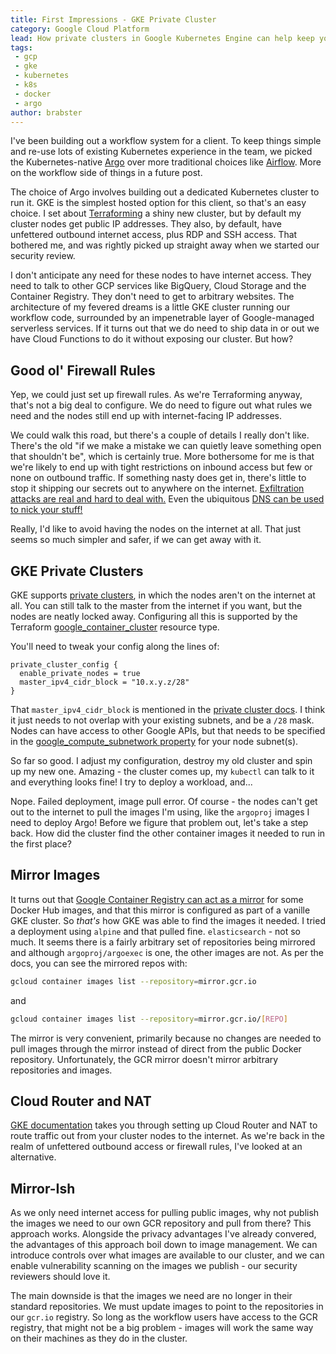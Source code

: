 ```yaml
---
title: First Impressions - GKE Private Cluster
category: Google Cloud Platform
lead: How private clusters in Google Kubernetes Engine can help keep your data out of the grubby mitts of bad actors, the architectural options and the trade-offs you'll need to make.
tags:
 - gcp
 - gke
 - kubernetes
 - k8s
 - docker
 - argo
author: brabster
---
```


I've been building out a workflow system for a client.
To keep things simple and re-use lots of existing Kubernetes experience in the team,
we picked the Kubernetes-native [Argo](https://github.com/argoproj/argo)
over more traditional choices like [Airflow](https://airflow.apache.org/). More on the workflow side of things in a future post.

The choice of Argo involves building out a dedicated Kubernetes cluster to run it. GKE is the simplest hosted option for this client, so that's an easy choice. I set about [Terraforming](https://www.terraform.io/) a shiny new cluster, but by default my cluster nodes get public IP addresses. They also, by default, have unfettered outbound internet access, plus RDP and SSH access. That bothered me, and was rightly picked up straight away when we started our security review.

I don't anticipate any need for these nodes to have internet access. They need to talk to other GCP services like BigQuery, Cloud Storage and the Container Registry. They don't need to get to arbitrary websites. The architecture of my fevered dreams is a little GKE cluster running our workflow code, surrounded by an impenetrable layer of Google-managed serverless services. If it turns out that we do need to ship data in or out we have Cloud Functions to do it without exposing our cluster. But how?

## Good ol' Firewall Rules

Yep, we could just set up firewall rules. As we're Terraforming anyway, that's not a big deal to configure. We do need to figure out what rules we need and the nodes still end up with internet-facing IP addresses.

We could walk this road, but there's a couple of details I really don't like. There's the old "if we make a mistake we can quietly leave something open that shouldn't be", which is certainly true. More bothersome for me is that we're likely to end up with tight restrictions on inbound access but few or none on outbound traffic. If something nasty does get in, there's little to stop it shipping our secrets out to anywhere on the internet. [Exfiltration attacks are real and hard to deal with.](https://www.securityweek.com/why-does-data-exfiltration-remain-almost-unsolvable-challenge) Even the ubiquitous [DNS can be used to nick your stuff!](https://blogs.akamai.com/2017/09/introduction-to-dns-data-exfiltration.html)

Really, I'd like to avoid having the nodes on the internet at all. That just seems so much simpler and safer, if we can get away with it.

## GKE Private Clusters

GKE supports [private clusters](https://cloud.google.com/kubernetes-engine/docs/how-to/private-clusters), in which the nodes aren't on the internet at all. You can still talk to the master from the internet if you want, but the nodes are neatly locked away. Configuring all this is supported by the Terraform [google_container_cluster](https://www.terraform.io/docs/providers/google/r/container_cluster.html#private_cluster_config) resource type.

You'll need to tweak your config along the lines of:

```hcl
private_cluster_config {
  enable_private_nodes = true
  master_ipv4_cidr_block = "10.x.y.z/28"
}
```

That `master_ipv4_cidr_block` is mentioned in the [private cluster docs](https://cloud.google.com/kubernetes-engine/docs/how-to/private-clusters). I think it just needs to not overlap with your existing subnets, and be a `/28` mask. Nodes can have access to other Google APIs, but that needs to be specified in the [google_compute_subnetwork property](https://www.terraform.io/docs/providers/google/d/datasource_compute_subnetwork.html#private_ip_google_access) for your node subnet(s).

So far so good. I adjust my configuration, destroy my old cluster and spin up my new one. Amazing - the cluster comes up, my `kubectl` can talk to it and everything looks fine! I try to deploy a workload, and...

Nope. Failed deployment, image pull error. Of course - the nodes can't get out to the internet to pull the images I'm using, like the `argoproj` images I need to deploy Argo! Before we figure that problem out, let's take a step back. How did the cluster find the other container images it needed to run in the first place?

## Mirror Images

It turns out that [Google Container Registry can act as a mirror](https://cloud.google.com/container-registry/docs/using-dockerhub-mirroring) for some Docker Hub images, and that this mirror is configured as part of a vanille GKE cluster. So *that's* how GKE was able to find the images it needed. I tried a deployment using `alpine` and that pulled fine. `elasticsearch` - not so much. It seems there is a fairly arbitrary set of repositories being mirrored and although `argoproj/argoexec` is one, the other images are not. As per the docs, you can see the mirrored repos with:

```bash
gcloud container images list --repository=mirror.gcr.io
```
and
```bash
gcloud container images list --repository=mirror.gcr.io/[REPO]
```

The mirror is very convenient, primarily because no changes are needed to pull images through the mirror instead of direct from the public Docker repository. Unfortunately, the GCR mirror doesn't mirror arbitrary repositories and images.

## Cloud Router and NAT

[GKE documentation](https://cloud.google.com/nat/docs/gke-example) takes you through setting up Cloud Router and NAT to route traffic out from your cluster nodes to the internet. As we're back in the realm of unfettered outbound access or firewall rules, I've looked at an alternative.

## Mirror-Ish

As we only need internet access for pulling public images, why not publish the images we need to our own GCR repository and pull from there? This approach works. Alongside the privacy advantages I've already convered, the advantages of this approach boil down to image management. We can introduce controls over what images are available to our cluster, and we can enable vulnerability scanning on the images we publish - our security reviewers should love it.

The main downside is that the images we need are no longer in their standard repositories. We must update images to point to the repositories in our `gcr.io` registry. So long as the workflow users have access to the GCR registry, that might not be a big problem - images will work the same way on their machines as they do in the cluster.










